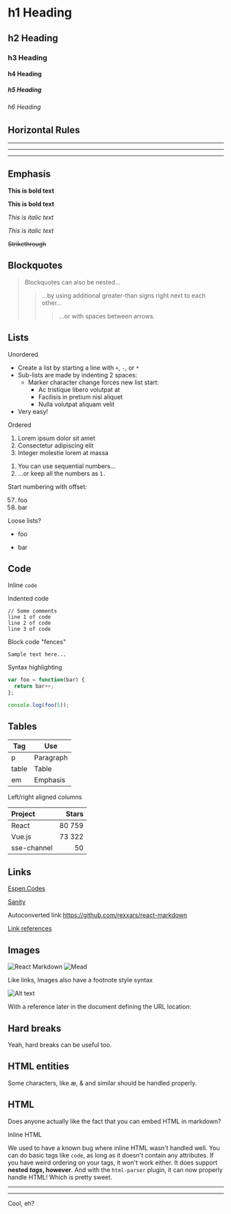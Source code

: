 # h1 Heading

## h2 Heading

### h3 Heading

#### h4 Heading

##### h5 Heading

###### h6 Heading

## Horizontal Rules

---

---

---

## Emphasis

**This is bold text**

**This is bold text**

_This is italic text_

_This is italic text_

~~Strikethrough~~

## Blockquotes

> Blockquotes can also be nested...
>
> > ...by using additional greater-than signs right next to each other...
> >
> > > ...or with spaces between arrows.

## Lists

Unordered

- Create a list by starting a line with `+`, `-`, or `*`
- Sub-lists are made by indenting 2 spaces:
  - Marker character change forces new list start:
    - Ac tristique libero volutpat at
    * Facilisis in pretium nisl aliquet
    - Nulla volutpat aliquam velit
- Very easy!

Ordered

1. Lorem ipsum dolor sit amet
2. Consectetur adipiscing elit
3. Integer molestie lorem at massa

1) You can use sequential numbers...
1) ...or keep all the numbers as `1.`

Start numbering with offset:

57. foo
1. bar

Loose lists?

- foo

- bar

## Code

Inline `code`

Indented code

    // Some comments
    line 1 of code
    line 2 of code
    line 3 of code

Block code "fences"

```
Sample text here...
```

Syntax highlighting

```js
var foo = function(bar) {
  return bar++;
};

console.log(foo(5));
```

## Tables

| Tag   | Use       |
| ----- | --------- |
| p     | Paragraph |
| table | Table     |
| em    | Emphasis  |

Left/right aligned columns

| Project     |  Stars |
| :---------- | -----: |
| React       | 80 759 |
| Vue.js      | 73 322 |
| sse-channel |     50 |

## Links

[Espen.Codes](https://espen.codes/)

[Sanity](https://www.sanity.io/ "Sanity, the headless CMS and PaaS")

Autoconverted link https://github.com/rexxars/react-markdown

[Link references][react]

[react]: https://reactjs.org "React, A JavaScript library for building user interfaces"

## Images

![React Markdown](https://espen.codes/assets/projects/react-markdown/320x180.png)
![Mead](https://espen.codes/assets/projects/mead/320x180.png "Mead, on-the-fly image transformer")

Like links, Images also have a footnote style syntax

![Alt text][someref]

With a reference later in the document defining the URL location:

[someref]: https://public.sanity.io/modell_@2x.png "Headless CMS"

## Hard breaks

Yeah, hard breaks
can be useful too.

## HTML entities

Some characters, like &aelig;, &amp; and similar should be handled properly.

## HTML

Does anyone actually like the fact that you can embed HTML in markdown?

<div>
  <p>Inline HTML</p>
</div>

We used to have a known bug where inline HTML wasn't handled well. You can do basic tags like
<code>code</code>, as long as it doesn't contain any <span class="attrs">attributes</span>. If you
have weird ordering on your tags, it won't work either. It does support <strong>nested
<em>tags</em>, however</strong>. And with the <code class="name">html-parser</code> plugin, it can now properly handle HTML! Which is pretty sweet.

<hr /><hr />

Cool, eh?
